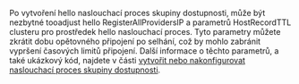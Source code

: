 Po vytvoření hello naslouchací proces skupiny dostupnosti, může být nezbytné tooadjust hello RegisterAllProvidersIP a parametrů HostRecordTTL clusteru pro prostředek hello naslouchací proces. Tyto parametry můžete zkrátit dobu opětovného připojení po selhání, což by mohlo zabránit vypršení časových limitů připojení. Další informace o těchto parametrů, a také ukázkový kód, najdete v části [vytvořit nebo nakonfigurovat naslouchací proces skupiny dostupnosti](https://msdn.microsoft.com/library/hh213080.aspx#MultiSubnetFailover).

